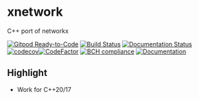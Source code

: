 # xnetwork
C++ port of networkx

[![Gitpod Ready-to-Code](https://img.shields.io/badge/Gitpod-Ready--to--Code-blue?logo=gitpod)](https://gitpod.io/#https://github.com/luk036/xnetwork)
[![Build Status](https://travis-ci.org/luk036/xnetwork.svg?branch=master)](https://travis-ci.org/luk036/xnetwork)
[![Documentation Status](https://readthedocs.org/projects/xnetwork/badge/?version=latest)](https://xnetwork.readthedocs.io/en/latest/?badge=latest)
[![codecov](https://codecov.io/gh/luk036/xnetwork/branch/master/graph/badge.svg)](https://codecov.io/gh/luk036/xnetwork)[![CodeFactor](https://www.codefactor.io/repository/github/luk036/xnetwork/badge)](https://www.codefactor.io/repository/github/luk036/xnetwork)
[![BCH compliance](https://bettercodehub.com/edge/badge/luk036/xnetwork?branch=master)](https://bettercodehub.com/)
[![Documentation](https://img.shields.io/badge/Documentation-latest-blue.svg)](https://luk036.github.io/doc/xnetwork/index.html)

Highlight
---------

- Work for C++20/17
